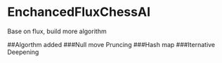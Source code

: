 # EnchancedFluxChessAI
Base on flux, build more algorithm

##Algorthm added
###Null move Pruncing
###Hash map
###Iternative Deepening
